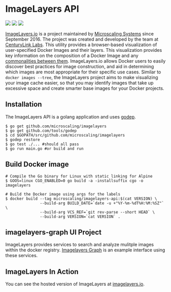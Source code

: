 # ImageLayers API

[![](https://badge.imagelayers.io/microscaling/imagelayers-api.svg)](https://imagelayers.io/?images=microscaling/imagelayers-api:latest 'Get your own badge on imagelayers.io') [![](https://images.microbadger.com/badges/version/microscaling/imagelayers-api.svg)](http://microbadger.com/images/microscaling/imagelayers-api "Get your own version badge on microbadger.com") [![](https://images.microbadger.com/badges/commit/microscaling/imagelayers-api.svg)](http://microbadger.com/images/microscaling/imagelayers-api "Get your own commit badge on microbadger.com")

[ImageLayers.io](https://imagelayers.io) is a project maintained by [Microscaling Systems](https://microscaling.com) since September 2016. The project was created and developed by the team at [CenturyLink Labs](http://www.centurylinklabs.com/). This utility provides a browser-based visualization of user-specified Docker Images and their layers. This visualization provides key information on the composition of a Docker Image and any [commonalities between them](https://imagelayers.io/?images=java:latest,golang:latest,node:latest,python:latest,php:latest,ruby:latest). ImageLayers.io allows Docker users to easily discover best practices for image construction, and aid in determining which images are most appropriate for their specific use cases.  Similar to  ```docker images --tree```, the ImageLayers project aims to make visualizing your image cache easier, so that you may identify images that take up excessive space and create smarter base images for your Docker projects.

## Installation

The ImageLayers API is a golang application and uses [godep](https://github.com/tools/godep).

```
$ go get github.com/microscaling/imagelayers
$ go get github.com/tools/godep
$ cd $GOPATH/src/github.com/microscaling/imagelayers
$ godep restore
$ go test ./... #should all pass
$ go run main.go #or build and run
```

## Build Docker image

```
# Compile the Go binary for Linux with static linking for Alpine
$ GOOS=linux CGO_ENABLED=0 go build -a -installsuffix cgo -o imagelayers

# Build the Docker image using args for the labels
$ docker build --tag microscaling/imagelayers-api:$(cat VERSION) \
               --build-arg BUILD_DATE=`date -u +"%Y-%m-%dT%H:%M:%SZ"` \
               --build-arg VCS_REF=`git rev-parse --short HEAD` \
               --build-arg VERSION=`cat VERSION` .
```

## imagelayers-graph UI Project
ImageLayers provides services to search and analyze mulitple images within the docker registry. [Imagelayers Graph](https://github.com/microscaling/imagelayers-graph/) is an example interface using these services.

## ImageLayers In Action
You can see the hosted version of ImageLayers at [imagelayers.io](https://imagelayers.io).
